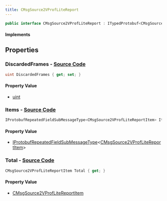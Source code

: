 ```yaml
---
title: CMsgSource2VProfLiteReport
---
```


```csharp
public interface CMsgSource2VProfLiteReport : ITypedProtobuf<CMsgSource2VProfLiteReport>, INativeHandle
```

#### Implements

## Properties

### **DiscardedFrames** - [Source Code](https://github.com/swiftly-solution/swiftlys2/blob/main/managed/src/SwiftlyS2.Generated/Protobufs/Interfaces/CMsgSource2VProfLiteReport.cs#L19)

```csharp
uint DiscardedFrames { get; set; }
```

#### Property Value

- [uint](https://learn.microsoft.com/dotnet/api/system.uint32)

### **Items** - [Source Code](https://github.com/swiftly-solution/swiftlys2/blob/main/managed/src/SwiftlyS2.Generated/Protobufs/Interfaces/CMsgSource2VProfLiteReport.cs#L16)

```csharp
IProtobufRepeatedFieldSubMessageType<CMsgSource2VProfLiteReportItem> Items { get; }
```

#### Property Value

- [IProtobufRepeatedFieldSubMessageType](/docs/api/shared/netmessages/iprotobufrepeatedfieldsubmessagetype-1)<[CMsgSource2VProfLiteReportItem](/docs/api/shared/protobufdefinitions/cmsgsource2vproflitereportitem)>

### **Total** - [Source Code](https://github.com/swiftly-solution/swiftlys2/blob/main/managed/src/SwiftlyS2.Generated/Protobufs/Interfaces/CMsgSource2VProfLiteReport.cs#L13)

```csharp
CMsgSource2VProfLiteReportItem Total { get; }
```

#### Property Value

- [CMsgSource2VProfLiteReportItem](/docs/api/shared/protobufdefinitions/cmsgsource2vproflitereportitem)

